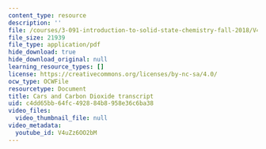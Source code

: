 ```yaml
---
content_type: resource
description: ''
file: /courses/3-091-introduction-to-solid-state-chemistry-fall-2018/V4uZz6OO2bM_transcript.pdf
file_size: 21939
file_type: application/pdf
hide_download: true
hide_download_original: null
learning_resource_types: []
license: https://creativecommons.org/licenses/by-nc-sa/4.0/
ocw_type: OCWFile
resourcetype: Document
title: Cars and Carbon Dioxide transcript
uid: c4dd65bb-64fc-4928-84b8-958e36c6ba38
video_files:
  video_thumbnail_file: null
video_metadata:
  youtube_id: V4uZz6OO2bM
---
```

